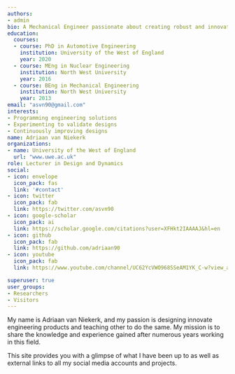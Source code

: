 ```yaml
---
authors:
- admin
bio: A Mechanical Engineer passionate about creating robust and innovative products and teaching other to do the same.
education:
  courses:
  - course: PhD in Automotive Engineering
    institution: University of the West of England
    year: 2020
  - course: MEng in Nuclear Engineering
    institution: North West University
    year: 2016
  - course: BEng in Mechanical Engineering
    institution: North West University
    year: 2013
email: "asvn90@gmail.com"
interests:
- Programming engineering solutions
- Experimenting to validate designs
- Continuously improving designs
name: Adriaan van Niekerk
organizations:
- name: University of the West of England
  url: "www.uwe.ac.uk"
role: Lecturer in Design and Dynamics
social:
- icon: envelope
  icon_pack: fas
  link: '#contact'
- icon: twitter
  icon_pack: fab
  link: https://twitter.com/asvn90
- icon: google-scholar
  icon_pack: ai
  link: https://scholar.google.com/citations?user=XFHkt2IAAAAJ&hl=en 
- icon: github
  icon_pack: fab
  link: https://github.com/adriaan90
- icon: youtube
  icon_pack: fab
  link: https://www.youtube.com/channel/UC62YcVWO968SSeAM1YK_C-w?view_as=subscriber 

superuser: true
user_groups:
- Researchers
- Visitors
---
```


My name is Adriaan van Niekerk, and my passion is designing innovate engineering products and teaching other to do the same. My mission is to share the knowledge and experience gained after numerous years working in this field.

This site provides you with a glimpse of what I have been up to as well as external links to all my social media accounts and projects.


